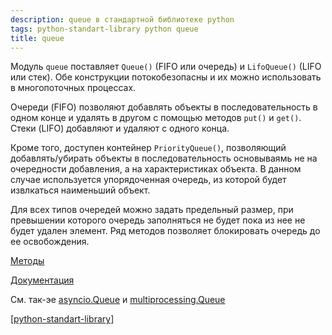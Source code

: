 ```yaml
---
description: queue в стандартной библиотеке python
tags: python-standart-library python queue
title: queue
---
```

Модуль `queue` поставляет `Queue()` (FIFO или очередь) и `LifoQueue()` (LIFO или стек). Обе конструкции потокобезопасны и их можно использовать в многопоточных процессах.

Очереди (FIFO) позволяют добавлять объекты в последовательность в одном конце и удалять в другом с помощью методов `put()` и `get()`. Стеки (LIFO) добавляют и удаляют с одного конца.

Кроме того, доступен контейнер `PriorityQueue()`, позволяющий добавлять/убирать объекты в последовательность основываямь не на очередности добавления, а на характеристиках объекта. В данном случае используется упорядоченная очередь, из которой будет извлкаться наименьший объект.

Для всех типов очередей можно задать предельный размер, при превышении которого очередь заполняться не будет пока из нее не будет удален элемент. Ряд методов позволяет блокировать очередь до ее освобождения.

[Методы](https://docs.python.org/3/library/queue.html?highlight=queue#queue-objects)

[Документация](https://docs.python.org/3/library/queue.html?highlight=queue#module-queue)

См. так-эе [asyncio.Queue](https://docs.python.org/3/library/asyncio-queue.html?highlight=queue#asyncio.Queue) и [multiprocessing.Queue](https://docs.python.org/3/library/multiprocessing.html#multiprocessing.Queue)

[[python-standart-library]]

[//begin]: # "Autogenerated link references for markdown compatibility"
[python-standart-library]: ../lists/python-standart-library "Стандартная библиотека python и полезные ресурсы"
[//end]: # "Autogenerated link references"